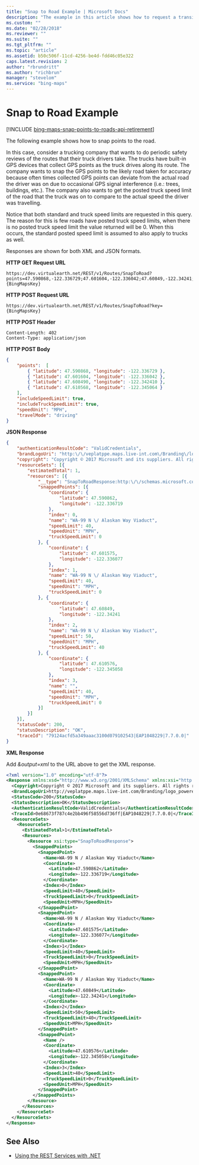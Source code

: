 ```yaml
---
title: "Snap to Road Example | Microsoft Docs"
description: "The example in this article shows how to request a transit route between the Golden Gate Bridge and Fisherman’s Wharf in San Francisco for 3 PM on the current day. Responses are shown for both XML and JSON formats."
ms.custom: ""
ms.date: "02/28/2018"
ms.reviewer: ""
ms.suite: ""
ms.tgt_pltfrm: ""
ms.topic: "article"
ms.assetid: b50c506f-11cd-4256-be4d-fdd46c05e322
caps.latest.revision: 2
author: "rbrundritt"
ms.author: "richbrun"
manager: "stevelom"
ms.service: "bing-maps"
---
```


# Snap to Road Example

[!INCLUDE [bing-maps-snap-points-to-roads-api-retirement](../../includes/bing-maps-snap-points-to-roads-api-retirement.md)]

The following example shows how to snap points to the road.

In this case, consider a trucking company that wants to do periodic safety reviews of the routes that their truck drivers take. The trucks have built-in GPS devices that collect GPS points as the truck drives along its route. The company wants to snap the GPS points to the likely road taken for accuracy because often times collected GPS points can deviate from the actual road the driver was on due to occasional GPS signal interference (i.e.: trees, buildings, etc.). The company also wants to get the posted truck speed limit of the road that the truck was on to compare to the actual speed the driver was travelling.

Notice that both standard and truck speed limits are requested in this query. The reason for this is few roads have posted truck speed limits, when there is no posted truck speed limit the value returned will be 0. When this occurs, the standard posted speed limit is assumed to also apply to trucks as well.

Responses are shown for both XML and JSON formats.

**HTTP GET Request URL**

```url
https://dev.virtualearth.net/REST/v1/Routes/SnapToRoad?points=47.590868,-122.336729;47.601604,-122.336042;47.60849,-122.34241;47.610568,-122.345064&includeTruckSpeedLimit=true&IncludeSpeedLimit=true&speedUnit=MPH&travelMode=driving&key={BingMapsKey} 
```

**HTTP POST Request URL**

```url
https://dev.virtualearth.net/REST/v1/Routes/SnapToRoad?key={BingMapsKey}
```

**HTTP POST Header**

```url
Content-Length: 402
Content-Type: application/json
```

**HTTP POST Body**

```json
{
    "points":  [
        { "latitude": 47.590868, "longitude": -122.336729 },
        { "latitude": 47.601604, "longitude": -122.336042 },
        { "latitude": 47.608490, "longitude": -122.342410 },
        { "latitude": 47.610568, "longitude": -122.345064 }    
    ],
    "includeSpeedLimit": true,
    "includeTruckSpeedLimit": true,
    "speedUnit": "MPH",
    "travelMode": "driving"
}
```

**JSON Response**

```json
{
    "authenticationResultCode": "ValidCredentials",
    "brandLogoUri": "http:\/\/veplatppe.maps.live-int.com\/Branding\/logo_powered_by.png",
    "copyright": "Copyright © 2017 Microsoft and its suppliers. All rights reserved. This API cannot be accessed and the content and any results may not be used, reproduced or transmitted in any manner without express written permission from Microsoft Corporation.",
    "resourceSets": [{
        "estimatedTotal": 1,
        "resources": [{
            "__type": "SnapToRoadResponse:http:\/\/schemas.microsoft.com\/search\/local\/ws\/rest\/v1",
            "snappedPoints": [{
                "coordinate": {
                    "latitude": 47.590862,
                    "longitude": -122.336719
                },
                "index": 0,
                "name": "WA-99 N \/ Alaskan Way Viaduct",
                "speedLimit": 40,
                "speedUnit": "MPH",
                "truckSpeedLimit": 0
            }, {
                "coordinate": {
                    "latitude": 47.601575,
                    "longitude": -122.336077
                },
                "index": 1,
                "name": "WA-99 N \/ Alaskan Way Viaduct",
                "speedLimit": 40,
                "speedUnit": "MPH",
                "truckSpeedLimit": 0
            }, {
                "coordinate": {
                    "latitude": 47.60849,
                    "longitude": -122.34241
                },
                "index": 2,
                "name": "WA-99 N \/ Alaskan Way Viaduct",
                "speedLimit": 50,
                "speedUnit": "MPH",
                "truckSpeedLimit": 40
            }, {
                "coordinate": {
                    "latitude": 47.610576,
                    "longitude": -122.345058
                },
                "index": 3,
                "name": "",
                "speedLimit": 40,
                "speedUnit": "MPH",
                "truckSpeedLimit": 0
            }]
        }]
    }],
    "statusCode": 200,
    "statusDescription": "OK",
    "traceId": "79124acfd5a349aaac3100d079102543|EAP1048229|7.7.0.0|"
}
```

**XML Response**

Add *&output=xml* to the URL above to get the XML response.

```xml
<?xml version="1.0" encoding="utf-8"?>
<Response xmlns:xsd="http://www.w3.org/2001/XMLSchema" xmlns:xsi="http://www.w3.org/2001/XMLSchema-instance" xmlns="http://schemas.microsoft.com/search/local/ws/rest/v1">
  <Copyright>Copyright © 2017 Microsoft and its suppliers. All rights reserved. This API cannot be accessed and the content and any results may not be used, reproduced or transmitted in any manner without express written permission from Microsoft Corporation.</Copyright>
  <BrandLogoUri>http://veplatppe.maps.live-int.com/Branding/logo_powered_by.png</BrandLogoUri>
  <StatusCode>200</StatusCode>
  <StatusDescription>OK</StatusDescription>
  <AuthenticationResultCode>ValidCredentials</AuthenticationResultCode>
  <TraceId>0e68673f787c4e2bb496f58556d736ff|EAP1048229|7.7.0.0|</TraceId>
  <ResourceSets>
    <ResourceSet>
      <EstimatedTotal>1</EstimatedTotal>
      <Resources>
        <Resource xsi:type="SnapToRoadResponse">
          <SnappedPoints>
            <SnappedPoint>
              <Name>WA-99 N / Alaskan Way Viaduct</Name>
              <Coordinate>
                <Latitude>47.590862</Latitude>
                <Longitude>-122.336719</Longitude>
              </Coordinate>
              <Index>0</Index>
              <SpeedLimit>40</SpeedLimit>
              <TruckSpeedLimit>0</TruckSpeedLimit>
              <SpeedUnit>MPH</SpeedUnit>
            </SnappedPoint>
            <SnappedPoint>
              <Name>WA-99 N / Alaskan Way Viaduct</Name>
              <Coordinate>
                <Latitude>47.601575</Latitude>
                <Longitude>-122.336077</Longitude>
              </Coordinate>
              <Index>1</Index>
              <SpeedLimit>40</SpeedLimit>
              <TruckSpeedLimit>0</TruckSpeedLimit>
              <SpeedUnit>MPH</SpeedUnit>
            </SnappedPoint>
            <SnappedPoint>
              <Name>WA-99 N / Alaskan Way Viaduct</Name>
              <Coordinate>
                <Latitude>47.60849</Latitude>
                <Longitude>-122.34241</Longitude>
              </Coordinate>
              <Index>2</Index>
              <SpeedLimit>50</SpeedLimit>
              <TruckSpeedLimit>40</TruckSpeedLimit>
              <SpeedUnit>MPH</SpeedUnit>
            </SnappedPoint>
            <SnappedPoint>
              <Name />
              <Coordinate>
                <Latitude>47.610576</Latitude>
                <Longitude>-122.345058</Longitude>
              </Coordinate>
              <Index>3</Index>
              <SpeedLimit>40</SpeedLimit>
              <TruckSpeedLimit>0</TruckSpeedLimit>
              <SpeedUnit>MPH</SpeedUnit>
            </SnappedPoint>
          </SnappedPoints>
        </Resource>
      </Resources>
    </ResourceSet>
  </ResourceSets>
</Response>
```

## See Also

* [Using the REST Services with .NET](../using-the-rest-services-with-net.md)
